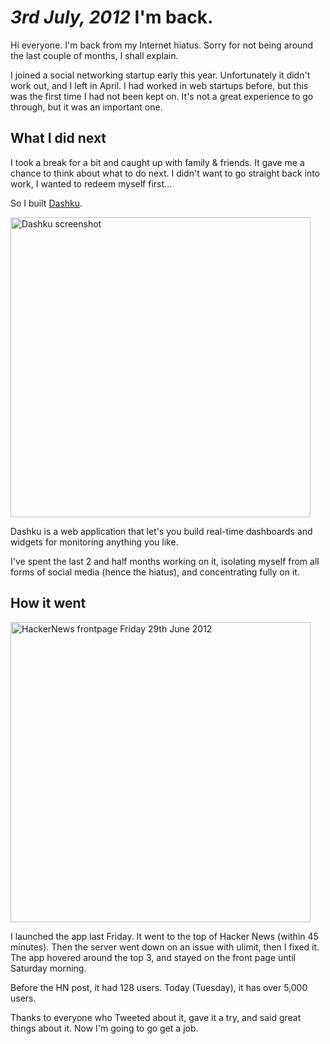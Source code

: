 *3rd July, 2012*
I'm back.
===

Hi everyone. I'm back from my Internet hiatus. Sorry for not being around the last couple of months, I shall explain.

I joined a social networking startup early this year. Unfortunately it didn't work out, and I left in April. I had worked in web startups before, but this was the first time I had not been kept on. It's not a great experience to go through, but it was an important one.

What I did next
---

I took a break for a bit and caught up with family & friends. It gave me a chance to think about what to do next. I didn't want to go straight back into work, I wanted to redeem myself first...

So I built [Dashku](https://dashku.com).

<a href="https://dashku.com"  alt="Dashku">
  <img src="/images/dashku.png" width="480px" alt="Dashku screenshot" />
</a>

Dashku is a web application that let's you build real-time dashboards and widgets for monitoring anything you like.

I've spent the last 2 and half months working on it, isolating myself from all forms of social media (hence the hiatus), and concentrating fully on it.

How it went
---

<a href="/images/hn.png" alt="HackerNews frontpage Friday 29th June 2012">
  <img src="/images/hn.png" width="480px" alt="HackerNews frontpage Friday 29th June 2012" />
</a>

I launched the app last Friday. It went to the top of Hacker News (within 45 minutes). Then the server went down on an issue with ulimit, then I fixed it. The app hovered around the top 3, and stayed on the front page until Saturday morning. 

Before the HN post, it had 128 users. Today (Tuesday), it has over 5,000 users. 

Thanks to everyone who Tweeted about it, gave it a try, and said great things about it. Now I'm going to go get a job.